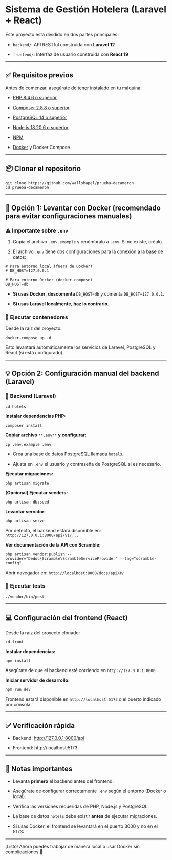 
# Sistema de Gestión Hotelera (Laravel + React)

Este proyecto está dividido en dos partes principales:

-   `backend/`: API RESTful construida con **Laravel 12**
    
-   `frontend/`: Interfaz de usuario construida con **React 19**
    

----------

## ✅ Requisitos previos

Antes de comenzar, asegúrate de tener instalado en tu máquina:

-   [PHP 8.4.6 o superior](https://www.php.net/)
    
-   [Composer 2.8.8 o superior](https://getcomposer.org/)
    
-   [PostgreSQL 14 o superior](https://www.postgresql.org/)
    
-   [Node.js 18.20.6 o superior](https://nodejs.org/)
    
-   [NPM](https://www.npmjs.com/)
    
-   [Docker](https://www.docker.com/) y Docker Compose
    

----------

## 📦 Clonar el repositorio

```
git clone https://github.com/wallshapel/prueba-decameron
cd prueba-decameron
```

----------

## 🐳 Opción 1: Levantar con Docker (recomendado para evitar configuraciones manuales)

### ⚠️ Importante sobre `.env`

1.  Copia el archivo `.env.example` y renómbralo a `.env`. Si no existe, créalo.
    
2.  El archivo `.env` tiene dos configuraciones para la conexión a la base de datos:
    

```
# Para entorno local (fuera de Docker)
# DB_HOST=127.0.0.1

# Para entorno Docker (docker-compose)
DB_HOST=db
```

-   **Si usas Docker**, **descomenta**  `DB_HOST=db` y comenta `DB_HOST=127.0.0.1`.
    
-   **Si usas Laravel localmente**, **haz lo contrario**.
    

### 🚀 Ejecutar contenedores

Desde la raíz del proyecto:

```
docker-compose up -d
```

Esto levantará automáticamente los servicios de Laravel, PostgreSQL y React (si está configurado).

----------

## 💡 Opción 2: Configuración manual del backend (Laravel)

### 📂 Backend (Laravel)

```
cd hotels
```

**Instalar dependencias PHP:**

```
composer install
```

**Copiar archivo** `**.env**` **y configurar:**

```
cp .env.example .env
```

-   Crea una base de datos PostgreSQL llamada `hotels`.
    
-   Ajusta en `.env` el usuario y contraseña de PostgreSQL si es necesario.
    

**Ejecutar migraciones:**

```
php artisan migrate
```

**(Opcional) Ejecutar seeders:**

```
php artisan db:seed
```

**Levantar servidor:**

```
php artisan serve
```

Por defecto, el backend estará disponible en: `http://127.0.0.1:8000/api/v1/...`

**Ver documentación de la API con Scramble:**

```
php artisan vendor:publish --provider="Dedoc\Scramble\ScrambleServiceProvider" --tag="scramble-config"
```

Abrir navegador en: `http://localhost:8000/docs/api/#/`

### 🧪 Ejecutar tests

```
./vendor/bin/pest
```

----------

## 💻 Configuración del frontend (React)

Desde la raíz del proyecto clonado:

```
cd front
```

**Instalar dependencias:**

```
npm install
```

Asegúrate de que el backend esté corriendo en `http://127.0.0.1:8000`

**Iniciar servidor de desarrollo:**

```
npm run dev
```

Frontend estará disponible en `http://localhost:5173` o el puerto indicado por consola.

----------

## ✅ Verificación rápida

-   Backend: http://127.0.0.1:8000/api
    
-   Frontend: http://localhost:5173
    

----------

## 📌 Notas importantes

-   Levanta **primero** el backend antes del frontend.
    
-   Asegúrate de configurar correctamente `.env` según el entorno (Docker o local).
    
-   Verifica las versiones requeridas de PHP, Node.js y PostgreSQL.
    
-   La base de datos `hotels` debe existir **antes** de ejecutar migraciones.
    
-   Si usas Docker, el frontend se levantará en el puerto 3000 y no en el 5173:
    

----------

¡Listo! Ahora puedes trabajar de manera local o usar Docker sin complicaciones 🚀